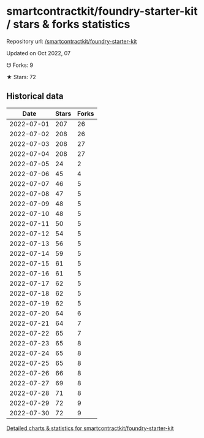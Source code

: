 # smartcontractkit/foundry-starter-kit / stars & forks statistics

Repository url: [/smartcontractkit/foundry-starter-kit](https://github.com/smartcontractkit/foundry-starter-kit)

Updated on Oct 2022, 07

☋ Forks: 9

★ Stars: 72

## Historical data
| Date | Stars | Forks |
|------|-------|-------|
| 2022-07-01 | 207 | 26 | 
| 2022-07-02 | 208 | 26 | 
| 2022-07-03 | 208 | 27 | 
| 2022-07-04 | 208 | 27 | 
| 2022-07-05 | 24 | 2 | 
| 2022-07-06 | 45 | 4 | 
| 2022-07-07 | 46 | 5 | 
| 2022-07-08 | 47 | 5 | 
| 2022-07-09 | 48 | 5 | 
| 2022-07-10 | 48 | 5 | 
| 2022-07-11 | 50 | 5 | 
| 2022-07-12 | 54 | 5 | 
| 2022-07-13 | 56 | 5 | 
| 2022-07-14 | 59 | 5 | 
| 2022-07-15 | 61 | 5 | 
| 2022-07-16 | 61 | 5 | 
| 2022-07-17 | 62 | 5 | 
| 2022-07-18 | 62 | 5 | 
| 2022-07-19 | 62 | 5 | 
| 2022-07-20 | 64 | 6 | 
| 2022-07-21 | 64 | 7 | 
| 2022-07-22 | 65 | 7 | 
| 2022-07-23 | 65 | 8 | 
| 2022-07-24 | 65 | 8 | 
| 2022-07-25 | 65 | 8 | 
| 2022-07-26 | 66 | 8 | 
| 2022-07-27 | 69 | 8 | 
| 2022-07-28 | 71 | 8 | 
| 2022-07-29 | 72 | 9 | 
| 2022-07-30 | 72 | 9 | 


[Detailed charts & statistics for smartcontractkit/foundry-starter-kit](https://reviewgithub.com/rep/smartcontractkit/foundry-starter-kit)
